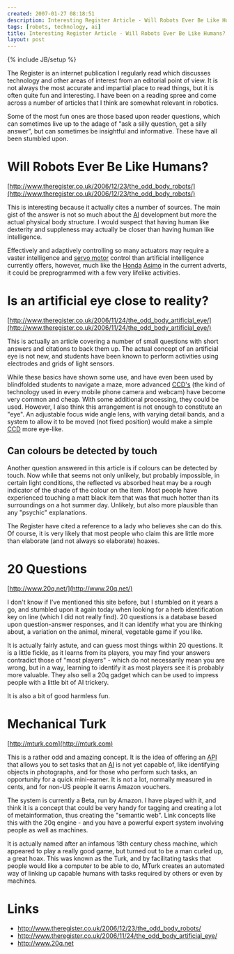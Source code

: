 ```yaml
---
created: 2007-01-27 08:18:51
description: Interesting Register Article - Will Robots Ever Be Like Humans?
tags: [robots, technology, ai]
title: Interesting Register Article - Will Robots Ever Be Like Humans?
layout: post
---
```

{% include JB/setup %}

The Register is an internet publication I regularly read which discusses technology and other areas of interest from an editorial point of view. It is not always the most accurate and impartial place to read things, but it is often quite fun and interesting. I have been on a reading spree and come across a number of articles that I think are somewhat relevant in robotics.

Some of the most fun ones are those based upon reader questions, which can sometimes live up to the adage of "ask a silly question, get a silly answer", but can sometimes be insightful and informative. These have all been stumbled upon.

# Will Robots Ever Be Like Humans?

[http://www.theregister.co.uk/2006/12/23/the_odd_body_robots/](http://www.theregister.co.uk/2006/12/23/the_odd_body_robots/)

This is interesting because it actually cites a number of sources. The main gist of the answer is not so much about the [AI](AI "Artificial Intelligence") development but more the actual physical body structure. I would suspect that having human like dexterity and suppleness may actually be closer than having human like intelligence.

Effectively and adaptively controlling so many actuators may require a vaster intelligence and [servo motor](Servo+Motor "A motor with built in positioning control - easily interfaced with digital systems") control than artificial intelligence currently offers, however, much like the [Honda](Honda "Honda") [Asimo](Asimo "Asimo") in the current adverts, it could be preprogrammed with a few very lifelike activities.

# Is an artificial eye close to reality?

[http://www.theregister.co.uk/2006/11/24/the_odd_body_artificial_eye/](http://www.theregister.co.uk/2006/11/24/the_odd_body_artificial_eye/)

This is actually an article covering a number of small questions with short answers and citations to back them up. The actual concept of an artificial eye is not new, and students have been known to perform activities using electrodes and grids of light sensors.

While these basics have shown some use, and have even been used by blindfolded students to navigate a maze, more advanced  [CCD's](CCD "Charge Coupled Device") (the kind of technology used in every mobile phone camera and webcam) have become very common and cheap. With some additional processing, they could be used. However, I also think this arrangement is not enough to constitute an "eye". An adjustable focus wide angle lens, with varying detail bands, and a system to allow it to be moved (not fixed position) would make a simple [CCD](CCD "Charge Coupled Device") more eye-like.

## Can colours be detected by touch

Another question answered in this article is if colours can be detected by touch. Now while that seems not only unlikely, but probably impossible, in certain light conditions, the reflected vs absorbed heat may be a rough indicator of the shade of the colour on the item.  Most people have experienced touching a matt black item that was that much hotter than its surroundings on a hot summer day. Unlikely, but also more plausible than any "psychic" explanations.

The Register have cited a reference to a lady who believes she can do this. Of course, it is very likely that most people who claim this are little more than elaborate (and not always so elaborate) hoaxes.

# 20 Questions

[http://www.20q.net/](http://www.20q.net/)

I don't know if I've mentioned this site before, but I stumbled on it years a go, and stumbled upon it again today when looking for a herb identification key on line (which I did not really find). 20 questions is a database based upon question-answer responses, and it can identify what you are thinking about, a variation on the animal, mineral, vegetable game if you like.

It is actually fairly astute, and can guess most things within 20 questions. It is a little fickle, as it learns from its players, you may find your answers contradict those of "most players" - which do not necessarily mean you are wrong, but in a way, learning to identify it as most players see it is probably more valuable. They also sell a 20q gadget which can be used to impress people with a little bit of AI trickery.

It is also a bit of good harmless fun.

# Mechanical Turk

[http://mturk.com](http://mturk.com)

This is a rather odd and amazing concept. It is the idea of offering an [API](API "Acronym: Application Programming Interface") that allows you to set tasks that an [AI](AI "Artificial Intelligence") is not yet capable of, like identifying objects in photographs, and for those who perform such tasks, an opportunity for a quick mini-earner. It is not a lot, normally measured in cents, and for non-US people it earns Amazon vouchers.

The system is currently a Beta, run by Amazon. I have played with it, and think it is a concept that could be very handy for tagging and creating a lot of metainformation, thus creating the "semantic web". Link concepts like this with the 20q engine - and you have a powerful expert system involving people as well as machines.

It is actually named after an infamous 18th century chess machine, which appeared to play a really good game, but turned out to be a man curled up, a great hoax. This was known as the Turk, and by facilitating tasks that people would like a computer to be able to do, MTurk creates an automated way of linking up capable humans with tasks required by others or even by machines.

# Links

* <http://www.theregister.co.uk/2006/12/23/the_odd_body_robots/>
* <http://www.theregister.co.uk/2006/11/24/the_odd_body_artificial_eye/>
* <http://www.20q.net>
